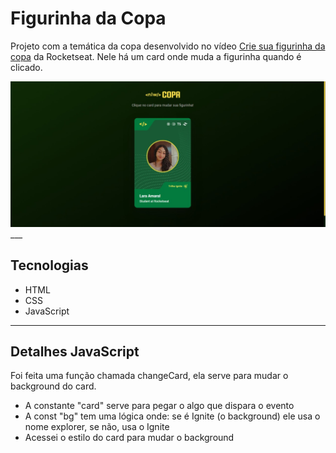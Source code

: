 # Figurinha da Copa
Projeto com a temática da copa desenvolvido no vídeo [Crie sua figurinha da copa](https://youtu.be/sswJisbD2CY) da Rocketseat. Nele há um card onde muda a figurinha quando é clicado.

<img src="./assets/projeto.jpeg" alt="imagem do projeto">
___

## Tecnologias
- HTML
- CSS
- JavaScript
___
## Detalhes JavaScript
Foi feita uma função chamada changeCard, ela serve para mudar o background do card. 
- A constante "card" serve para pegar o algo que dispara o evento
- A const "bg" tem uma lógica onde: se é Ignite (o background) ele usa o nome explorer, se não, usa o Ignite
- Acessei o estilo do card para mudar o background
